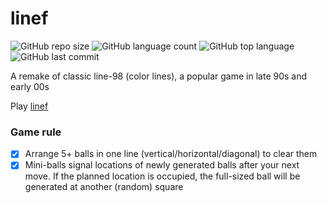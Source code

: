 # linef

![GitHub repo size](https://img.shields.io/github/repo-size/tanialx/linef?color=green&style=flat-square)
![GitHub language count](https://img.shields.io/github/languages/count/tanialx/linef?color=green&style=flat-square)
![GitHub top language](https://img.shields.io/github/languages/top/tanialx/linef?color=green&style=flat-square)
![GitHub last commit](https://img.shields.io/github/last-commit/tanialx/linef?color=blue&style=flat-square)

A remake of classic line-98 (color lines), a popular game in late 90s and early 00s

Play [linef](https://tanialx.github.io/linef/)

### Game rule

- [x] Arrange 5+ balls in one line (vertical/horizontal/diagonal) to clear them
- [x] Mini-balls signal locations of newly generated balls after your next move. If the planned location is occupied, the full-sized ball will be generated at another (random) square
